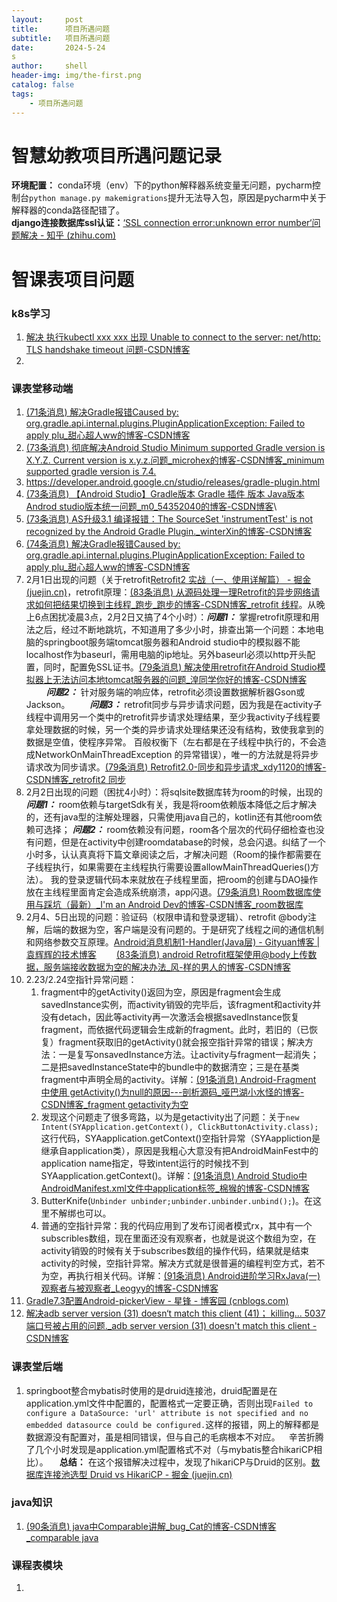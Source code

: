 ```yaml
---
layout:     post
title:      项目所遇问题
subtitle:   项目所遇问题
date:       2024-5-24
s
author:     shell
header-img: img/the-first.png
catalog: false
tags:
    - 项目所遇问题
---
```

# 智慧幼教项目所遇问题记录
**环境配置：** conda环境（env）下的python解释器系统变量无问题，pycharm控制台`python manage.py makemigrations`提升无法导入包，原因是pycharm中关于解释器的conda路径配错了。\
**django连接数据库ssl认证：**[‘SSL connection error:unknown error number‘问题解决 - 知乎 (zhihu.com)](https://zhuanlan.zhihu.com/p/542166965)

# 智课表项目问题
### k8s学习
1. [解决 执行kubectl xxx xxx 出现 Unable to connect to the server: net/http: TLS handshake timeout 问题-CSDN博客](https://blog.csdn.net/qq_40806970/article/details/99296983)
2.
### 课表堂移动端
1. [(71条消息) 解决Gradle报错Caused by: org.gradle.api.internal.plugins.PluginApplicationException: Failed to apply plu_甜心超人ww的博客-CSDN博客](https://blog.csdn.net/weixin_43789311/article/details/112902471)
2. [(73条消息) 彻底解决Android Studio Minimum supported Gradle version is X.Y.Z. Current version is x.y.z.问题_microhex的博客-CSDN博客_minimum supported gradle version is 7.4.](https://blog.csdn.net/u013762572/article/details/124542155)
3. <https://developer.android.google.cn/studio/releases/gradle-plugin.html>
4. [(73条消息) 【Android Studio】Gradle版本 Gradle 插件 版本 Java版本 Androd studio版本统一问题_m0_54352040的博客-CSDN博客](https://blog.csdn.net/m0_54352040/article/details/124905929)\
5. [(73条消息) AS升级3.1 编译报错：The SourceSet 'instrumentTest' is not recognized by the Android Gradle Plugin._winterXin的博客-CSDN博客](https://blog.csdn.net/weixin_36677647/article/details/79807105)
6. [(74条消息) 解决Gradle报错Caused by: org.gradle.api.internal.plugins.PluginApplicationException: Failed to apply plu_甜心超人ww的博客-CSDN博客](https://blog.csdn.net/weixin_43789311/article/details/112902471)
7.  2月1日出现的问题（关于retrofit[Retrofit2 实战（一、使用详解篇） - 掘金 (juejin.cn)](https://juejin.cn/post/6978777076073660429)，retrofit原理：[(83条消息) 从源码处理一理Retrofit的异步网络请求如何把结果切换到主线程_跑步_跑步的博客-CSDN博客_retrofit 线程](https://blog.csdn.net/anhenzhufeng/article/details/86677016)。从晚上6点困扰凌晨3点，2月2日又搞了4个小时）：***问题1：*** 掌握retrofit原理和用法之后，经过不断地跳坑，不知道用了多少小时，排查出第一个问题：本地电脑的springboot服务端tomcat服务器和Android studio中的模拟器不能localhost作为baseurl，需用电脑的ip地址。另外baseurl必须以http开头配置，同时，配置免SSL证书。[(79条消息) 解决使用retrofit在Android Studio模拟器上无法访问本地tomcat服务器的问题_湟同学你好的博客-CSDN博客](https://blog.csdn.net/weixin_42683077/article/details/94965046) &ensp;&ensp;&ensp;&ensp; ***问题2：*** 针对服务端的响应体，retrofit必须设置数据解析器Gson或Jackson。&ensp;&ensp;&ensp;&ensp;  ***问题3：*** retrofit同步与异步请求问题，因为我是在activity子线程中调用另一个类中的retrofit异步请求处理结果，至少我activity子线程要拿处理数据的时候，另一个类的异步请求处理结果还没有结构，致使我拿到的数据是空值，使程序异常。 百般权衡下（左右都是在子线程中执行的，不会造成NetworkOnMainThreadException 的异常错误），唯一的方法就是将异步请求改为同步请求。[(79条消息) Retrofit2.0-同步和异步请求_xdy1120的博客-CSDN博客_retrofit2 同步](https://blog.csdn.net/xdy1120/article/details/90127522)
8. 2月2日出现的问题（困扰4小时）：将sqlsite数据库转为room的时候，出现的***问题1：*** room依赖与targetSdk有关，我是将room依赖版本降低之后才解决的，还有java型的注解处理器，只需使用java自己的，kotlin还有其他room依赖可选择；   ***问题2：*** room依赖没有问题，room各个层次的代码仔细检查也没有问题，但是在activity中创建roomdatabase的时候，总会闪退。纠结了一个小时多，认认真真将下篇文章阅读之后，才解决问题（Room的操作都需要在子线程执行，如果需要在主线程执行需要设置allowMainThreadQueries()方法）。  我的登录逻辑代码本来就放在子线程里面，把room的创建与DAO操作放在主线程里面肯定会造成系统崩溃，app闪退。[(79条消息) Room数据库使用与踩坑（最新）_I'm an Android Dev的博客-CSDN博客_room数据库](https://blog.csdn.net/wumeixinjiazu/article/details/123382721)
9. 2月4、5日出现的问题：验证码（权限申请和登录逻辑）、retrofit @body注解，后端的数据为空，客户端是没有问题的。于是研究了线程之间的通信机制和网络参数交互原理。[Android消息机制1-Handler(Java层) - Gityuan博客 | 袁辉辉的技术博客](http://gityuan.com/2015/12/26/handler-message-framework/) &ensp;&ensp;&ensp;&ensp;[(83条消息) android Retrofit框架使用@body上传数据，服务端接收数据为空的解决办法_风-样的男人的博客-CSDN博客](https://blog.csdn.net/lhm386036578/article/details/77650901)
10. 2.23/2.24空指针异常问题：
    1. fragment中的getActivity()返回为空，原因是fragment会生成savedInstance实例，而activity销毁的完毕后，该fragment和activity并没有detach，因此等activity再一次激活会根据savedInstance恢复fragment，而依据代码逻辑会生成新的fragment。此时，若旧的（已恢复）fragment获取旧的getActivity()就会报空指针异常的错误；解决方法：一是复写onsavedInstance方法。让activity与fragment一起消失；二是把savedInstanceState中的bundle中的数据清空；三是在基类fragment中声明全局的activity。详解：[(91条消息) Android-Fragment 中使用 getActivity()为null的原因---剖析源码_哑巴湖小水怪的博客-CSDN博客_fragment getactivity为空](https://blog.csdn.net/changhuzichangchang/article/details/107255134)
    2. 发现这个问题走了很多弯路，以为是getactivity出了问题：关于`new Intent(SYApplication.getContext(), ClickButtonActivity.class);`这行代码，SYAapplication.getContext()空指针异常（SYAappliction是继承自application类），原因是我粗心大意没有把AndroidMainFest中的application name指定，导致intent运行的时候找不到SYAapplication.getContext()。详解：[(91条消息) Android Studio中AndroidManifest.xml文件中application标签_棉猴的博客-CSDN博客](https://blog.csdn.net/hou09tian/article/details/82991410)
    3. ButterKnife(`Unbinder unbinder;unbinder.unbinder.unbind();`)。在这里不解绑也可以。
    4. 普通的空指针异常：我的代码应用到了发布订阅者模式rx，其中有一个subscribles数组，现在里面还没有观察者，也就是说这个数组为空，在activity销毁的时候有关于subscribes数组的操作代码，结果就是结束activity的时候，空指针异常。解决方式就是很普遍的编程判空方式，若不为空，再执行相关代码。详解：[(91条消息) Android进阶学习RxJava(一)观察者与被观察者_Leogyy的博客-CSDN博客](https://blog.csdn.net/BurtHao/article/details/108996464)
11. [Gradle7.3配置Android-pickerView - 星锋 - 博客园 (cnblogs.com)](https://www.cnblogs.com/zsdblog/p/16542288.html)
12. [解决adb server version (31) doesn‘t match this client (41)； killing... 5037端口号被占用的问题._adb server version (31) doesn't match this client -CSDN博客](https://blog.csdn.net/qq_39792615/article/details/107365569)


### 课表堂后端
1. springboot整合mybatis时使用的是druid连接池，druid配置是在application.yml文件中配置的，配置格式一定要正确，否则出现```Failed to configure a DataSource: 'url' attribute is not specified and no embedded datasource could be configured.```这样的报错，网上的解释都是数据源没有配置对，虽是相同错误，但与自己的毛病根本不对应。&ensp;&ensp;辛苦折腾了几个小时发现是application.yml配置格式不对（与mybatis整合hikariCP相比）。 &ensp;&ensp;**总结：** 在这个报错解决过程中，发现了hikariCP与Druid的区别。[数据库连接池选型 Druid vs HikariCP - 掘金 (juejin.cn)](https://juejin.cn/post/6885974851949953031)


### java知识
1. [(90条消息) java中Comparable讲解_bug_Cat的博客-CSDN博客_comparable java](https://blog.csdn.net/qq_41474648/article/details/105182845)




### 课程表模块
1. 


